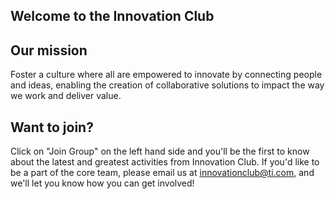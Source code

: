 ## Welcome to the Innovation Club 

## Our mission 

Foster a culture where all are empowered to innovate by connecting people and ideas, enabling the creation of collaborative solutions to impact the way we work and deliver value. 

## Want to join? 

Click on "Join Group" on the left hand side and you'll be the first to know about the latest and greatest activities from Innovation Club. If you'd like to be a part of the core team, please email us at innovationclub@ti.com, and we'll let you know how you can get involved!

